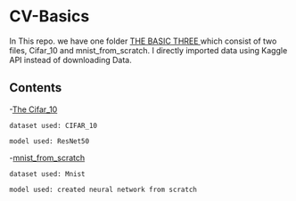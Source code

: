 # CV-Basics

In This repo. we have one folder [THE BASIC THREE ](THE%20BASIC%20THREE/) which consist of two files, Cifar_10 and mnist_from_scratch. I directly imported  data using Kaggle API instead of downloading Data.

## Contents

-[The Cifar_10](THE%20BASIC%20THREE/Cifar_10)
   
    dataset used: CIFAR_10
    
    model used: ResNet50
    
-[mnist_from_scratch](THE%20BASIC%20THREE/Cifar_10)
    
    dataset used: Mnist
    
    model used: created neural network from scratch

    
    
